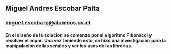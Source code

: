 ## Miguel Andres Escobar Palta
### miguel.escobarp@alumnos.uv.cl
#### En el diseño de la solucion se comenzo por el algoritmo Fibonacci y resolver el impar. Una vez teniendo esto, se hizo una investigación para la manipulación de las señales y ver los usos de las librerias. 
